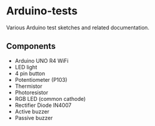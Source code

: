 # Arduino-tests
Various Arduino test sketches and related documentation.

## Components

- Arduino UNO R4 WiFi
- LED light
- 4 pin button
- Potentiometer (P103)
- Thermistor
- Photoresistor
- RGB LED (common cathode)
- Rectifier Diode IN4007
- Active buzzer
- Passive buzzer